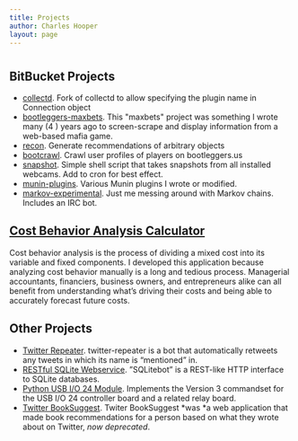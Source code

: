 ```yaml
---
title: Projects
author: Charles Hooper
layout: page
---
```

# 

## BitBucket Projects

*   [collectd][1]. Fork of collectd  to allow specifying the plugin name in Connection object
*   [bootleggers-maxbets][2]. This "maxbets" project was something I wrote many (4 ) years ago to screen-scrape and display information from a web-based mafia game.
*   [recon][3]. Generate recommendations of arbitrary objects
*   [bootcrawl][4]. Crawl user profiles of players on bootleggers.us
*   [snapshot][5]. Simple shell script that takes snapshots from all installed webcams. Add to cron for best effect.
*   [munin-plugins][6]. Various Munin plugins I wrote or modified.
*   [markov-experimental][7]. Just me messing around with Markov chains. Includes an IRC bot.

 [1]: https://bitbucket.org/hoop/collectd
 [2]: https://bitbucket.org/hoop/bootleggers-maxbets
 [3]: https://bitbucket.org/hoop/recon
 [4]: https://bitbucket.org/hoop/bootcrawl
 [5]: https://bitbucket.org/hoop/snapshot
 [6]: https://bitbucket.org/hoop/munin-plugins
 [7]: https://bitbucket.org/hoop/markov-experimental

## [Cost Behavior Analysis Calculator][8]

 [8]: http://apps.charleshooper.net/cost-behavior-analysis/

Cost behavior analysis is the process of dividing a mixed cost into its variable and fixed components. I developed this application because analyzing cost behavior manually is a long and tedious process. Managerial accountants, financiers, business owners, and entrepreneurs alike can all benefit from understanding what’s driving their costs and being able to accurately forecast future costs.

## Other Projects

*   [Twitter Repeater][9]. twitter-repeater is a bot that automatically retweets any tweets in which its name is “mentioned” in.
*   [RESTful SQLite Webservice][10]. ”SQLitebot” is a REST-like HTTP interface to SQLite databases.
*   [Python USB I/O 24 Module][11]. Implements the Version 3 commandset for the USB I/O 24 controller board and a related relay board.
*   [Twitter BookSuggest][12]. Twiter BookSuggest *was *a web application that made book recommendations for a person based on what they wrote about on Twitter, *now deprecated*.

 [9]: http://code.google.com/p/twitter-repeater/
 [10]: http://code.google.com/p/restful-sqlite/
 [11]: http://code.google.com/p/python-usbio24/
 [12]: http://apps.charleshooper.net/twitter/